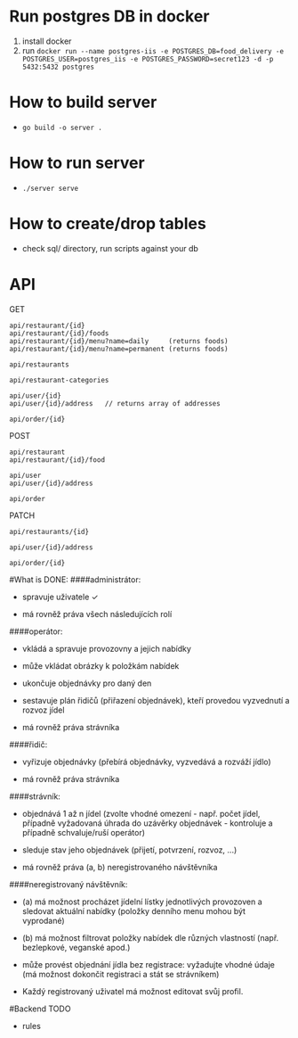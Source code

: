 # Run postgres DB in docker
1. install docker
2. run `docker run --name postgres-iis -e POSTGRES_DB=food_delivery -e POSTGRES_USER=postgres_iis -e POSTGRES_PASSWORD=secret123 -d -p 5432:5432 postgres`

# How to build server
- `go build -o server .`

# How to run server
- `./server serve`

# How to create/drop tables
- check sql/ directory, run scripts against your db 

# API
GET
```
api/restaurant/{id}
api/restaurant/{id}/foods 
api/restaurant/{id}/menu?name=daily     (returns foods)
api/restaurant/{id}/menu?name=permanent (returns foods)

api/restaurants

api/restaurant-categories

api/user/{id}
api/user/{id}/address   // returns array of addresses

api/order/{id}
```
POST
```
api/restaurant
api/restaurant/{id}/food

api/user
api/user/{id}/address

api/order
```
PATCH
```
api/restaurants/{id}

api/user/{id}/address

api/order/{id}
```

#What is DONE:
####administrátor:

- spravuje uživatele ✓

- má rovněž práva všech následujících rolí

####operátor:

- vkládá a spravuje provozovny a jejich nabídky

- může vkládat obrázky k položkám nabídek 

- ukončuje objednávky pro daný den 

- sestavuje plán řidičů (přiřazení objednávek), kteří provedou vyzvednutí a rozvoz jídel 

- má rovněž práva strávníka

####řidič:

- vyřizuje objednávky (přebírá objednávky, vyzvedává a rozváží jídlo)

- má rovněž práva strávníka

####strávník:

- objednává 1 až n jídel (zvolte vhodné omezení - např. počet jídel, případně vyžadovaná úhrada do uzávěrky objednávek - kontroluje a případně schvaluje/ruší operátor)

- sleduje stav jeho objednávek (přijetí, potvrzení, rozvoz, ...)

- má rovněž práva (a, b) neregistrovaného návštěvníka

####neregistrovaný návštěvník:

- (a) má možnost procházet jídelní lístky jednotlivých provozoven a sledovat aktuální nabídky (položky denního menu mohou být vyprodané) 

- (b) má možnost filtrovat položky nabídek dle různých vlastností (např. bezlepkové, veganské apod.)

- může provést objednání jídla bez registrace: vyžadujte vhodné údaje (má možnost dokončit registraci a stát se strávníkem)

- Každý registrovaný uživatel má možnost editovat svůj profil.
 
#Backend TODO
- rules
